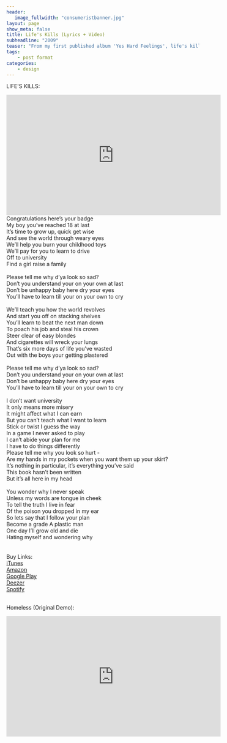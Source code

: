 ```yaml
---
header:
   image_fullwidth: "consumeristbanner.jpg"
layout: page
show_meta: false
title: Life's Kills (Lyrics + Video)
subheadline: "2009"
teaser: "From my first published album 'Yes Hard Feelings', life's kills is a message to a fictional careers advisor basically saying that I couldn't be satisfied with a typical life. I was 17/18 writing this, so it's very moody."
tags:
    - post format
categories:
    - design 
---
```

<!--more-->
LIFE'S KILLS:<br>
  <iframe width="560" height="315" src="https://www.youtube.com/embed/FiDCCZSJwEc" frameborder="0" allowfullscreen></iframe><br>
Congratulations here’s your badge<br>
My boy you’ve reached 18 at last<br>
It’s time to grow up, quick get wise<br>
And see the world through weary eyes<br>
We’ll help you burn your childhood toys<br>
We’ll pay for you to learn to drive<br>
Off to university<br>
Find a girl raise a family<br><br>
Please tell me why d’ya look so sad?<br>
Don’t you understand your on your own at last<br>
Don’t be unhappy baby here dry your eyes<br>
You’ll have to learn till your on your own to cry<br><br>
We’ll teach you how the world revolves<br>
And start you off on stacking shelves<br>
You’ll learn to beat the next man down<br>
To poach his job and steal his crown<br>
Steer clear of easy blondes<br>
And cigarettes will wreck your lungs<br>
That’s six more days of life you’ve wasted<br>
Out with the boys your getting plastered<br><br>
Please tell me why d’ya look so sad?<br>
Don’t you understand your on your own at last<br>
Don’t be unhappy baby here dry your eyes<br>
You’ll have to learn till your on your own to cry<br><br>
I don’t want university<br>
It only means more misery<br>
It might affect what I can earn<br>
But  you can’t teach what I want to learn<br>
Stick or  twist I guess the way<br>
In a game I never asked to play<br>
I can’t abide your plan for me<br>
I have to do things differently<br>
Please tell me why you look so hurt -<br>
Are my hands in my pockets when you want them up your skirt?<br>
It’s nothing in particular, it’s everything you’ve said<br>
This book hasn’t been written<br>
But it’s all here in my head<br><br>
You wonder why I never speak<br>
Unless my words are tongue in cheek<br>
To tell the truth I live in fear<br>
Of the poison you dropped in my ear<br>
So lets say that I follow your plan<br>
Become a grade A plastic man<br>
One day I’ll grow old and die<br>
Hating myself and wondering why<br><br><br>
Buy Links:<br>
  <a href="https://itunes.apple.com/us/album/the-consumerist-pt-1-ep/id1271421915">iTunes</a><br>
   <a href="https://www.amazon.co.uk/Consumerist-Pt-1-Sam-Harrison/dp/B074SW4XFG/">Amazon</a><br>
    <a href="https://play.google.com/store/music/album?id=Bijknuyth53lgutmv5kxizli25m&tid=song-Tklxgwm4deb2os36pghckvj547u">Google Play</a><br>
     <a href="http://www.deezer.com/us/album/46281582">Deezer</a><br>
     <a href="https://open.spotify.com/album/3qBha98n0OMwP4xAwMkm3s">Spotify</a><br>
<br>

 Homeless (Original Demo):<br>
  <iframe width="560" height="315" src="https://www.youtube.com/embed/IJfBDAVjjGw" frameborder="0" allowfullscreen></iframe><br>
